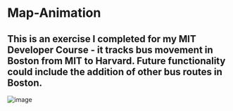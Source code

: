# Map-Animation
## This is an exercise I completed for my MIT Developer Course - it tracks bus movement in Boston from MIT to Harvard. Future functionality could include the addition of other bus routes in Boston. 
![image](https://user-images.githubusercontent.com/76220601/111794954-007a2e80-8884-11eb-94f3-0304bfef1729.png)
